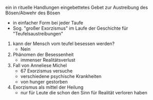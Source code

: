 ein in rituelle Handlungen eingebettetes Gebet zur Austreibung des Bösen/Abwehr des Bösen
- in einfacher Form bei jeder Taufe
- Sog. "großer Exorzismus" im Laufe der Geschichte für "Teufelsaustreibungen"


1. kann der Mensch vom teufel besessen werden?
	-  Nein
2. Phänomen der Besessenheit
	- immenser Realitätsverlust
3. Fall von Anneliese Michel
	- 67 Exorzismus versuche
	- verschiedene psychische Krankheiten
	- von hunger gestorben
4. Exorzismus als mittel der Heilung
	- nur für Leute die schon den Sinn für Realität verloren haben